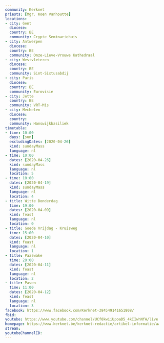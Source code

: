 ```yaml
---
community: Kerknet
priests: [Mgr. Koen Vanhoutte]
locations:
- city: Gent
  diocese:
  country: BE
  community: Crypte Seminariehuis
- city: Antwerpen
  diocese:
  country: BE
  community: Onze-Lieve-Vrouwe Kathedraal
- city: Westvleteren
  diocese:
  country: BE
  community: Sint-Sixtusabdij
- city: Paris
  diocese:
  country: BE
  community: Eurovisie
- city: Jette
  country: BE
  community: VRT-Mis
- city: Mechelen
  diocese:
  country: 
  community: Hanswijkbasiliek  
timetable:
- time: 10:00
  days: [sun]
  excludingDates: [2020-04-26] 
  kind: sundayMass
  language: nl
- time: 10:00
  dates: [2020-04-26]
  kind: sundayMass
  language: nl
  location: 5
- time: 10:00
  dates: [2020-04-19]
  kind: sundayMass
  language: nl
  location: 4
- title: Witte Donderdag
  time: 19:00
  dates: [2020-04-09]
  kind: feast
  language: nl
  location: 0
- title: Goede Vrijdag - Kruisweg
  time: 15:00
  dates: [2020-04-10]
  kind: feast
  language: nl
  location: 1
- title: Paaswake
  time: 20:00
  dates: [2020-04-11]
  kind: feast
  language: nl
  location: 2
- title: Pasen
  time: 11:00
  dates: [2020-04-12]
  kind: feast
  language: nl
  location: 3
facebook: https://www.facebook.com/Kerknet-384549141651808/
fbid:
youtube: https://www.youtube.com/channel/UCf0kwiiUpoaD5_4kIIwhNfA/live
homepage: https://www.kerknet.be/kerknet-redactie/artikel-informatie/aanbod-vieringen-radio-tv-internet
stream:
youtubeChannelID:
---
```

